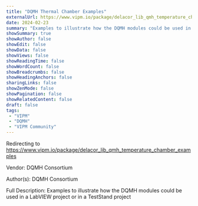 ```yaml
---
title: "DQMH Thermal Chamber Examples"
externalUrl: https://www.vipm.io/package/delacor_lib_qmh_temperature_chamber_examples
date: 2024-02-23
summary: "Examples to illustrate how the DQMH modules could be used in a LabVIEW project or in a TestStand project"
showSummary: true
showAuthor: false
showEdit: false
showData: false
showViews: false
showReadingTime: false
showWordCount: false
showBreadcrumbs: false
showHeadingAnchors: false
sharingLinks: false
showZenMode: false
showPagination: false
showRelatedContent: false
draft: false
tags:
 - "VIPM"
 - "DQMH"
 - "VIPM Community"
---
```


Redirecting to https://www.vipm.io/package/delacor_lib_qmh_temperature_chamber_examples

Vendor: DQMH Consortium

Author(s): DQMH Consortium
 
Full Description:
Examples to illustrate how the DQMH modules could be used in a LabVIEW project or in a TestStand project